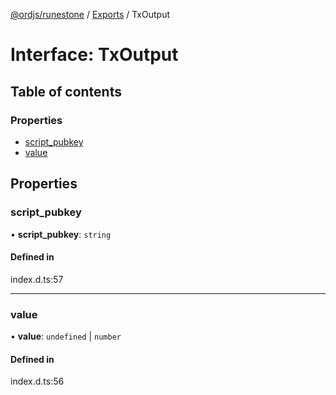 [@ordjs/runestone](../README.md) / [Exports](../modules.md) / TxOutput

# Interface: TxOutput

## Table of contents

### Properties

- [script\_pubkey](TxOutput.md#script_pubkey)
- [value](TxOutput.md#value)

## Properties

### script\_pubkey

• **script\_pubkey**: `string`

#### Defined in

index.d.ts:57

___

### value

• **value**: `undefined` \| `number`

#### Defined in

index.d.ts:56
